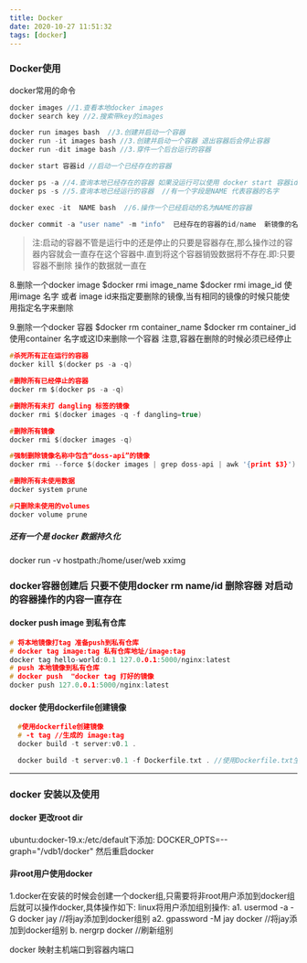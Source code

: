 ```yaml
---
title: Docker
date: 2020-10-27 11:51:32
tags: [docker]
---
```


### Docker使用
docker常用的命令
```c
docker images //1.查看本地docker images
docker search key //2.搜索带key的images

docker run images bash  //3.创建并启动一个容器 
docker run -it images bash //3.创建并启动一个容器 退出容器后会停止容器
docker run -dit image bash //3.穿件一个后台运行的容器

docker start 容器id //启动一个已经存在的容器

docker ps -a //4.查询本地已经存在的容器 如果没运行可以使用 docker start 容器id 来启动容器
docker ps -s //5.查询本地已经运行的容器  //有一个字段是NAME 代表容器的名字

docker exec -it  NAME bash  //6.操作一个已经启动的名为NAME的容器

docker commit -a "user name" -m "info"  已经存在的容器的id/name  新镜像的名字 //提交到镜像 会更新镜像内容
```
> 注:启动的容器不管是运行中的还是停止的只要是容器存在,那么操作过的容器内容就会一直存在这个容器中.直到将这个容器销毁数据将不存在.即:只要容器不删除 操作的数据就一直在


8.删除一个docker image
  $docker rmi image_name
  $docker rmi image_id
  使用image 名字 或者 image id来指定要删除的镜像,当有相同的镜像的时候只能使用指定名字来删除
  
 9.删除一个docker 容器
  $docker rm container_name
  $docker rm container_id
 使用container 名字或这ID来删除一个容器
 注意,容器在删除的时候必须已经停止
 
 ```c
#杀死所有正在运行的容器
docker kill $(docker ps -a -q)

#删除所有已经停止的容器
docker rm $(docker ps -a -q)

#删除所有未打 dangling 标签的镜像
docker rmi $(docker images -q -f dangling=true)

#删除所有镜像
docker rmi $(docker images -q)

#强制删除镜像名称中包含“doss-api”的镜像
docker rmi --force $(docker images | grep doss-api | awk '{print $3}')

#删除所有未使用数据
docker system prune

#只删除未使用的volumes
docker volume prune
```

##### 还有一个是 docker 数据持久化
docker run -v hostpath:/home/user/web xximg

### docker容器创建后 只要不使用docker rm name/id 删除容器 对启动的容器操作的内容一直存在


#### docker push image 到私有仓库

```c
# 将本地镜像打tag 准备push到私有仓库
# docker tag image:tag 私有仓库地址/image:tag
docker tag hello-world:0.1 127.0.0.1:5000/nginx:latest
# push 本地镜像到私有仓库
# docker push  "docker tag 打好的镜像
docker push 127.0.0.1:5000/nginx:latest
```
 
 
 #### docker 使用dockerfile创建镜像
 ```c
   #使用dockerfile创建镜像
   # -t tag //生成的 image:tag
   docker build -t server:v0.1 .

   docker build -t server:v0.1 -f Dockerfile.txt . //使用Dockerfile.txt生成镜像
```
 




---
### docker 安装以及使用
#### docker 更改root dir

ubuntu:docker-19.x:/etc/default下添加:
DOCKER_OPTS=--graph="/vdb1/docker" 
然后重启docker


#### 非root用户使用docker
1.docker在安装的时候会创建一个docker组,只需要将非root用户添加到docker组后就可以操作docker,具体操作如下:
linux将用户添加组别操作:
a1. usermod -a -G docker jay //将jay添加到docker组别
a2. gpassword -M jay docker //将jay添加到docker组别
b. nergrp docker //刷新组别 


docker 映射主机端口到容器内端口
